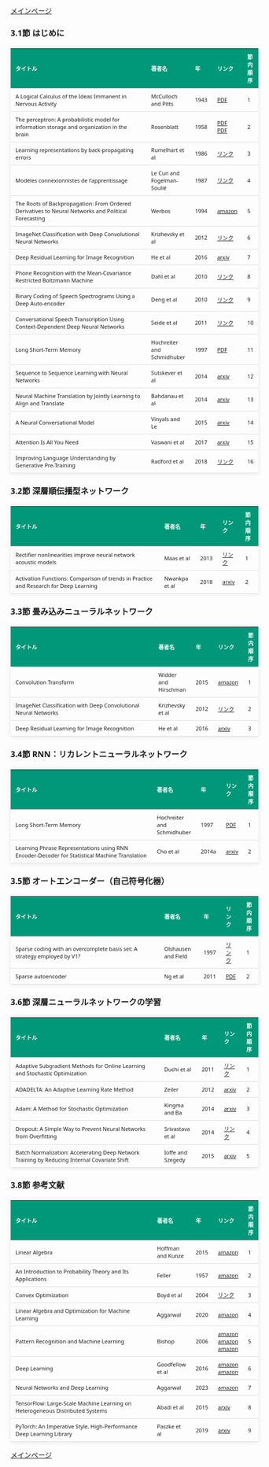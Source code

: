 
<html lang="ja">
<head>
<meta charset="UTF-8">
<title>参考文献リスト</title>
<link rel="stylesheet" type="text/css" href="https://cdn.datatables.net/1.10.24/css/jquery.dataTables.css">
<script type="text/javascript" src="https://code.jquery.com/jquery-3.5.1.js"></script>
<script type="text/javascript" src="https://cdn.datatables.net/1.10.24/js/jquery.dataTables.js"></script>
<style>
    body {
        font-family: 'Verdana', 'Segoe UI', Tahoma, Geneva, Verdana, sans-serif;
    }
    h2 {
        color: #333;
    }
    table {
        width: 100%;
        max-width: 100%;
        border-collapse: collapse;
        margin-top: 20px;
        box-shadow: 0 0 10px rgba(0, 0, 0, 0.1);
    }
    th, td {
        padding: 8px 10px;
        text-align: left;
        border-bottom: 1px solid #ddd;
        font-size: 11px;
    }
    th {
        background-color: #009879;
        color: #ffffff;
    }
    tr:hover {
        background-color: #f5f5f5;
    }
    /* 1番目の列の幅を60%に設定 */
    table.display td:nth-child(1),
    table.display th:nth-child(1) {
        width: 60%;
    }

    /* 2番目の列の幅を25%に設定 */
    table.display td:nth-child(2),
    table.display th:nth-child(2) {
        width: 25%;
    }
</style>
</head>
<body>

<a href="../">メインページ</a>

<h3>3.1節 はじめに</h3>
<table class="dataframe display">
  <thead>
    <tr style="text-align: right;">
      <th>タイトル</th>
      <th>著者名</th>
      <th>年</th>
      <th>リンク</th>
      <th>節内順序</th>
    </tr>
  </thead>
  <tbody>
    <tr>
      <td>A Logical Calculus of the Ideas Immanent in Nervous Activity</td>
      <td>McCulloch and Pitts</td>
      <td>1943</td>
      <td><a href="https://home.csulb.edu/~cwallis/382/readings/482/mccolloch.logical.calculus.ideas.1943.pdf" target="_blank">PDF</a></td>
      <td>1</td>
    </tr>
    <tr>
      <td>The perceptron: A probabilistic model for information storage and organization in the brain</td>
      <td>Rosenblatt</td>
      <td>1958</td>
      <td><a href="https://134.208.26.59/INA/A%20probabilistic%20model.pdf" target="_blank">PDF</a><br><a href="https://pdfs.semanticscholar.org/865f/b2cfe6fdb7af2c663ef346ea05889f237108.pdf" target="_blank">PDF</a></td>
      <td>2</td>
    </tr>
    <tr>
      <td>Learning representations by back-propagating errors</td>
      <td>Rumelhart et al</td>
      <td>1986</td>
      <td><a href="https://www.semanticscholar.org/paper/Learning-representations-by-back-propagating-errors-Rumelhart-Hinton/052b1d8ce63b07fec3de9dbb583772d860b7c769" target="_blank">リンク</a></td>
      <td>3</td>
    </tr>
    <tr>
      <td>Modèles connexionnistes de l'apprentissage</td>
      <td>Le Cun and Fogelman-Soulié</td>
      <td>1987</td>
      <td><a href="https://www.persee.fr/doc/intel_0769-4113_1987_num_2_1_1804" target="_blank">リンク</a></td>
      <td>4</td>
    </tr>
    <tr>
      <td>The Roots of Backpropagation: From Ordered Derivatives to Neural Networks and Political Forecasting</td>
      <td>Werbos</td>
      <td>1994</td>
      <td><a href="https://www.amazon.co.jp/dp/0471598976" target="_blank">amazon</a></td>
      <td>5</td>
    </tr>
    <tr>
      <td>ImageNet Classification with Deep Convolutional Neural Networks</td>
      <td>Krizhevsky et al</td>
      <td>2012</td>
      <td><a href="https://papers.nips.cc/paper_files/paper/2012/hash/c399862d3b9d6b76c8436e924a68c45b-Abstract.html" target="_blank">リンク</a></td>
      <td>6</td>
    </tr>
    <tr>
      <td>Deep Residual Learning for Image Recognition</td>
      <td>He et al</td>
      <td>2016</td>
      <td><a href="https://arxiv.org/abs/1512.03385" target="_blank">arxiv</a></td>
      <td>7</td>
    </tr>
    <tr>
      <td>Phone Recognition with the Mean-Covariance Restricted Boltzmann Machine</td>
      <td>Dahl et al</td>
      <td>2010</td>
      <td><a href="https://papers.nips.cc/paper_files/paper/2010/hash/b73ce398c39f506af761d2277d853a92-Abstract.html" target="_blank">リンク</a></td>
      <td>8</td>
    </tr>
    <tr>
      <td>Binary Coding of Speech Spectrograms Using a Deep Auto-encoder</td>
      <td>Deng et al</td>
      <td>2010</td>
      <td><a href="https://www.microsoft.com/en-us/research/publication/binary-coding-of-speech-spectrograms-using-a-deep-auto-encoder/" target="_blank">リンク</a></td>
      <td>9</td>
    </tr>
    <tr>
      <td>Conversational Speech Transcription Using Context-Dependent Deep Neural Networks</td>
      <td>Seide et al</td>
      <td>2011</td>
      <td><a href="https://www.isca-archive.org/interspeech_2011/seide11_interspeech.html" target="_blank">リンク</a></td>
      <td>10</td>
    </tr>
    <tr>
      <td>Long Short-Term Memory</td>
      <td>Hochreiter and Schmidhuber</td>
      <td>1997</td>
      <td><a href="https://www.bioinf.jku.at/publications/older/2604.pdf" target="_blank">PDF</a></td>
      <td>11</td>
    </tr>
    <tr>
      <td>Sequence to Sequence Learning with Neural Networks</td>
      <td>Sutskever et al</td>
      <td>2014</td>
      <td><a href="https://arxiv.org/abs/1409.3215" target="_blank">arxiv</a></td>
      <td>12</td>
    </tr>
    <tr>
      <td>Neural Machine Translation by Jointly Learning to Align and Translate</td>
      <td>Bahdanau et al</td>
      <td>2014</td>
      <td><a href="https://arxiv.org/abs/1409.0473" target="_blank">arxiv</a></td>
      <td>13</td>
    </tr>
    <tr>
      <td>A Neural Conversational Model</td>
      <td>Vinyals and Le</td>
      <td>2015</td>
      <td><a href="https://arxiv.org/abs/1506.05869" target="_blank">arxiv</a></td>
      <td>14</td>
    </tr>
    <tr>
      <td>Attention Is All You Need</td>
      <td>Vaswani et al</td>
      <td>2017</td>
      <td><a href="https://arxiv.org/abs/1706.03762" target="_blank">arxiv</a></td>
      <td>15</td>
    </tr>
    <tr>
      <td>Improving Language Understanding by Generative Pre-Training</td>
      <td>Radford et al</td>
      <td>2018</td>
      <td><a href="https://paperswithcode.com/paper/improving-language-understanding-by" target="_blank">リンク</a></td>
      <td>16</td>
    </tr>
  </tbody>
</table>
<h3>3.2節 深層順伝播型ネットワーク</h3>
<table class="dataframe display">
  <thead>
    <tr style="text-align: right;">
      <th>タイトル</th>
      <th>著者名</th>
      <th>年</th>
      <th>リンク</th>
      <th>節内順序</th>
    </tr>
  </thead>
  <tbody>
    <tr>
      <td>Rectifier nonlinearities improve neural network acoustic models</td>
      <td>Maas et al</td>
      <td>2013</td>
      <td><a href="https://www.stateoftheart.ai/papers/73d06dc5-1953-41bb-be13-71102341b93e" target="_blank">リンク</a></td>
      <td>1</td>
    </tr>
    <tr>
      <td>Activation Functions: Comparison of trends in Practice and Research for Deep Learning</td>
      <td>Nwankpa et al</td>
      <td>2018</td>
      <td><a href="https://arxiv.org/abs/1811.03378" target="_blank">arxiv</a></td>
      <td>2</td>
    </tr>
  </tbody>
</table>
<h3>3.3節 畳み込みニューラルネットワーク</h3>
<table class="dataframe display">
  <thead>
    <tr style="text-align: right;">
      <th>タイトル</th>
      <th>著者名</th>
      <th>年</th>
      <th>リンク</th>
      <th>節内順序</th>
    </tr>
  </thead>
  <tbody>
    <tr>
      <td>Convolution Transform</td>
      <td>Widder and Hirschman</td>
      <td>2015</td>
      <td><a href="https://www.amazon.co.jp/dp/0691626928" target="_blank">amazon</a></td>
      <td>1</td>
    </tr>
    <tr>
      <td>ImageNet Classification with Deep Convolutional Neural Networks</td>
      <td>Krizhevsky et al</td>
      <td>2012</td>
      <td><a href="https://papers.nips.cc/paper_files/paper/2012/hash/c399862d3b9d6b76c8436e924a68c45b-Abstract.html" target="_blank">リンク</a></td>
      <td>2</td>
    </tr>
    <tr>
      <td>Deep Residual Learning for Image Recognition</td>
      <td>He et al</td>
      <td>2016</td>
      <td><a href="https://arxiv.org/abs/1512.03385" target="_blank">arxiv</a></td>
      <td>3</td>
    </tr>
  </tbody>
</table>
<h3>3.4節 RNN：リカレントニューラルネットワーク</h3>
<table class="dataframe display">
  <thead>
    <tr style="text-align: right;">
      <th>タイトル</th>
      <th>著者名</th>
      <th>年</th>
      <th>リンク</th>
      <th>節内順序</th>
    </tr>
  </thead>
  <tbody>
    <tr>
      <td>Long Short-Term Memory</td>
      <td>Hochreiter and Schmidhuber</td>
      <td>1997</td>
      <td><a href="https://www.bioinf.jku.at/publications/older/2604.pdf" target="_blank">PDF</a></td>
      <td>1</td>
    </tr>
    <tr>
      <td>Learning Phrase Representations using RNN Encoder-Decoder for Statistical Machine Translation</td>
      <td>Cho et al</td>
      <td>2014a</td>
      <td><a href="https://arxiv.org/abs/1406.1078" target="_blank">arxiv</a></td>
      <td>2</td>
    </tr>
  </tbody>
</table>
<h3>3.5節 オートエンコーダー（自己符号化器）</h3>
<table class="dataframe display">
  <thead>
    <tr style="text-align: right;">
      <th>タイトル</th>
      <th>著者名</th>
      <th>年</th>
      <th>リンク</th>
      <th>節内順序</th>
    </tr>
  </thead>
  <tbody>
    <tr>
      <td>Sparse coding with an overcomplete basis set: A strategy employed by V1?</td>
      <td>Olshausen and Field</td>
      <td>1997</td>
      <td><a href="https://www.sciencedirect.com/science/article/pii/S0042698997001697" target="_blank">リンク</a></td>
      <td>1</td>
    </tr>
    <tr>
      <td>Sparse autoencoder</td>
      <td>Ng et al</td>
      <td>2011</td>
      <td><a href="https://web.stanford.edu/class/cs294a/sparseAutoencoder_2011new.pdf" target="_blank">PDF</a></td>
      <td>2</td>
    </tr>
  </tbody>
</table>
<h3>3.6節 深層ニューラルネットワークの学習</h3>
<table class="dataframe display">
  <thead>
    <tr style="text-align: right;">
      <th>タイトル</th>
      <th>著者名</th>
      <th>年</th>
      <th>リンク</th>
      <th>節内順序</th>
    </tr>
  </thead>
  <tbody>
    <tr>
      <td>Adaptive Subgradient Methods for Online Learning and Stochastic Optimization</td>
      <td>Duchi et al</td>
      <td>2011</td>
      <td><a href="https://jmlr.org/papers/v12/duchi11a.html" target="_blank">リンク</a></td>
      <td>1</td>
    </tr>
    <tr>
      <td>ADADELTA: An Adaptive Learning Rate Method</td>
      <td>Zeiler</td>
      <td>2012</td>
      <td><a href="https://arxiv.org/abs/1212.5701" target="_blank">arxiv</a></td>
      <td>2</td>
    </tr>
    <tr>
      <td>Adam: A Method for Stochastic Optimization</td>
      <td>Kingma and Ba</td>
      <td>2014</td>
      <td><a href="https://arxiv.org/abs/1412.6980" target="_blank">arxiv</a></td>
      <td>3</td>
    </tr>
    <tr>
      <td>Dropout: A Simple Way to Prevent Neural Networks from Overfitting</td>
      <td>Srivastava et al</td>
      <td>2014</td>
      <td><a href="https://dl.acm.org/doi/pdf/10.5555/2627435.2670313" target="_blank">リンク</a></td>
      <td>4</td>
    </tr>
    <tr>
      <td>Batch Normalization: Accelerating Deep Network Training by Reducing Internal Covariate Shift</td>
      <td>Ioffe and Szegedy</td>
      <td>2015</td>
      <td><a href="https://arxiv.org/abs/1502.03167" target="_blank">arxiv</a></td>
      <td>5</td>
    </tr>
  </tbody>
</table>
<h3>3.8節 参考文献</h3>
<table class="dataframe display">
  <thead>
    <tr style="text-align: right;">
      <th>タイトル</th>
      <th>著者名</th>
      <th>年</th>
      <th>リンク</th>
      <th>節内順序</th>
    </tr>
  </thead>
  <tbody>
    <tr>
      <td>Linear Algebra</td>
      <td>Hoffman and Kunze</td>
      <td>2015</td>
      <td><a href="https://www.amazon.co.jp/dp/9332550077" target="_blank">amazon</a></td>
      <td>1</td>
    </tr>
    <tr>
      <td>An Introduction to Probability Theory and Its Applications</td>
      <td>Feller</td>
      <td>1957</td>
      <td><a href="https://www.amazon.co.jp/dp/0471257087" target="_blank">amazon</a></td>
      <td>2</td>
    </tr>
    <tr>
      <td>Convex Optimization</td>
      <td>Boyd et al</td>
      <td>2004</td>
      <td><a href="https://web.stanford.edu/~boyd/cvxbook/" target="_blank">リンク</a></td>
      <td>3</td>
    </tr>
    <tr>
      <td>Linear Algebra and Optimization for Machine Learning</td>
      <td>Aggarwal</td>
      <td>2020</td>
      <td><a href="https://www.amazon.co.jp/dp/3030403432" target="_blank">amazon</a></td>
      <td>4</td>
    </tr>
    <tr>
      <td>Pattern Recognition and Machine Learning</td>
      <td>Bishop</td>
      <td>2006</td>
      <td><a href="https://www.amazon.co.jp/dp/0387310738" target="_blank">amazon</a><br><a href="https://www.amazon.co.jp/dp/4621061224" target="_blank">amazon</a><br><a href="https://www.amazon.co.jp/dp/4621061240" target="_blank">amazon</a></td>
      <td>5</td>
    </tr>
    <tr>
      <td>Deep Learning</td>
      <td>Goodfellow et al</td>
      <td>2016</td>
      <td><a href="https://www.amazon.co.jp/dp/0262035618" target="_blank">amazon</a><br><a href="https://www.amazon.co.jp/dp/4048930621" target="_blank">amazon</a></td>
      <td>6</td>
    </tr>
    <tr>
      <td>Neural Networks and Deep Learning</td>
      <td>Aggarwal</td>
      <td>2023</td>
      <td><a href="https://www.amazon.co.jp/dp/3031296419" target="_blank">amazon</a></td>
      <td>7</td>
    </tr>
    <tr>
      <td>TensorFlow: Large-Scale Machine Learning on Heterogeneous Distributed Systems</td>
      <td>Abadi et al</td>
      <td>2015</td>
      <td><a href="https://arxiv.org/abs/1603.04467" target="_blank">arxiv</a></td>
      <td>8</td>
    </tr>
    <tr>
      <td>PyTorch: An Imperative Style, High-Performance Deep Learning Library</td>
      <td>Paszke et al</td>
      <td>2019</td>
      <td><a href="https://arxiv.org/abs/1912.01703" target="_blank">arxiv</a></td>
      <td>9</td>
    </tr>
  </tbody>
</table>

<script>
$(document).ready(function() {
    $('.display').DataTable({
     "lengthChange": false,  // Show 10 entriesの選択機能を非表示にする
     "pageLength": 25,  // ページごとに表示する行数を20行に設定
     "info": false,  // "Showing 1 to X of Y entries" の情報テキストを非表示にする
     "order": [],
     "searching": false
    });
});
</script>

<a href="../">メインページ</a>

</body>
</html>